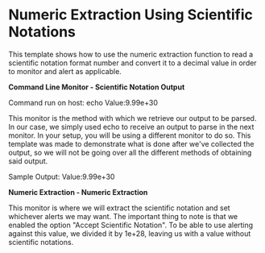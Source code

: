 <strong>Numeric Extraction Using Scientific Notations</strong>
====================================================
This template shows how to use the numeric extraction function to read a scientific notation format number and convert it to a decimal value in order to monitor and alert as applicable.

<strong>Command Line Monitor - Scientific Notation Output</strong>

Command run on host:
echo Value:9.99e+30

This monitor is the method with which we retrieve our output to be parsed. In our case, we simply used echo to receive an output to parse in the next monitor. In your setup, you will be using a different monitor to do so. This template was made to demonstrate what is done after we've collected the output, so we will not be going over all the different methods of obtaining said output.

Sample Output:
Value:9.99e+30

<strong>Numeric Extraction - Numeric Extraction</strong>

This monitor is where we will extract the scientific notation and set whichever alerts we may want. The important thing to note is that we enabled the option "Accept Scientific Notation". To be able to use alerting against this value, we divided it by 1e+28, leaving us with a value without scientific notations.
